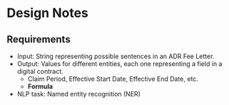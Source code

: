 # Design Notes
## Requirements
- Input: String representing possible sentences in an ADR Fee Letter.
- Output: Values for different entities, each one representing a field in a digital contract.
    - Claim Period, Effective Start Date, Effective End Date, etc.
    - **Formula**
- NLP task: Named entity recognition (NER)
